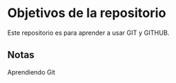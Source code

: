 # Objetivos de la repositorio

Este repositorio es para aprender a usar GIT y GITHUB.


## Notas
Aprendiendo Git
